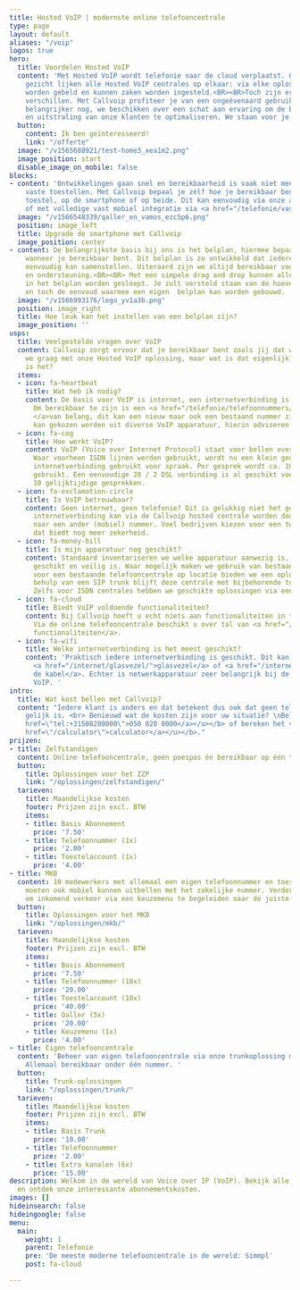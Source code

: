 ```yaml
---
title: Hosted VoIP | modernste online telefooncentrale
type: page
layout: default
aliases: "/voip"
logos: true
hero:
  title: Voordelen Hosted VoIP
  content: 'Met Hosted VoIP wordt telefonie naar de cloud verplaatst. Op het eerste
    gezicht lijken alle Hosted VoIP centrales op elkaar: via elke oplossing kan prima
    worden gebeld en kunnen zaken worden ingesteld.<BR><BR>Toch zijn er ook belangrijke
    verschillen. Met Callvoip profiteer je van een ongeëvenaard gebruiksgemak. En
    belangrijker nog, we beschikken over een schat aan ervaring om de bereikbaarheid
    en uitstraling van onze klanten te optimaliseren. We staan voor je klaar!'
  button:
    content: Ik ben geïnteresseerd!
    link: "/offerte"
  image: "/v1565688921/test-home3_xea1m2.png"
  image_position: start
  disable_image_on_mobile: false
blocks:
- content: 'Ontwikkelingen gaan snel en bereikbaarheid is vaak niet meer beperkt tot
    vaste toestellen. Met Callvoip bepaal je zèlf hoe je bereikbaar bent: op het vaste
    toestel, op de smartphone of op beide. Dit kan eenvoudig via onze app  <a href="/telefonie/qaller/">Qaller</a>
    of met volledige vast mobiel integratie via <a href="/telefonie/vastmobielintegratie/">Vamos</a>.'
  image: "/v1566548339/qaller_en_vamos_ezc5p6.png"
  position: image_left
  title: Upgrade de smartphone met Callvoip
  image_position: center
- content: De belangrijkste basis bij ons is het belplan, hiermee bepaal je hoe en
    wanneer je bereikbaar bent. Dit belplan is zo ontwikkeld dat iedereen dit zelf
    eenvoudig kan samenstellen. Uiteraard zijn we altijd bereikbaar voor handige tips
    en ondersteuning.<BR><BR> Met een simpele drag and drop kunnen alle <a href="/telefonie/functionaliteiten/">bouwstenen</a>
    in het belplan worden gesleept. Je zult versteld staan van de hoeveelheid mogelijkheden
    en toch de eenvoud waarmee een eigen  belplan kan worden gebouwd.
  image: "/v1566993176/lego_yv1a3b.png"
  position: image_right
  title: Hoe leuk kan het instellen van een belplan zijn?
  image_position: ''
usps:
  title: Veelgestelde vragen over VoIP
  content: Callvoip zorgt ervoor dat je bereikbaar bent zoals jij dat wilt. Dat doen
    we graag met onze Hosted VoIP oplossing, maar wat is dat eigenlijk? En hoe betrouwbaar
    is het?
  items:
  - icon: fa-heartbeat
    title: Wat heb ik nodig?
    content: De basis voor VoIP is internet, een internetverbinding is dan ook essentieel.
      Om bereikbaar te zijn is een <a href="/telefonie/telefoonnummers/">telefoonnummer
      </a>van belang, dit kan een nieuw maar ook een bestaand nummer zijn. Verder
      kan gekozen worden uit diverse VoIP apparatuur, hierin adviseren we je graag.
  - icon: fa-cog
    title: Hoe werkt VoIP?
    content: VoIP (Voice over Internet Protocol) staat voor bellen over internet.
      Waar voorheen ISDN lijnen werden gebruikt, wordt nu een klein gedeelte van de
      internetverbinding gebruikt voor spraak. Per gesprek wordt ca. 100Kb aan data
      gebruikt. Een eenvoudige 20 / 2 DSL verbinding is al geschikt voor zo'n 8 -
      10 gelijktijdige gesprekken.
  - icon: fa-exclamation-circle
    title: Is VoIP betrouwbaar?
    content: Geen internet, geen telefonie? Dit is gelukkig niet het geval, ook zonder
      internetverbinding kan via de Callvoip hosted centrale worden doorgeschakeld
      naar een ander (mobiel) nummer. Veel bedrijven kiezen voor een tweede <a href="/internet/postcodecheck/">internetverbinding</a>,
      dat biedt nog meer zekerheid.
  - icon: fa-money-bill
    title: Is mijn apparatuur nog geschikt?
    content: Standaard inventariseren we welke apparatuur aanwezig is, en welke nog
      geschikt en veilig is. Waar mogelijk maken we gebruik van bestaande apparatuur.<BR>Ook
      voor een bestaande telefooncentrale op locatie bieden we een oplossing. Met
      behulp van een SIP trunk blijft deze centrale met bijbehorende toestellen behouden.
      Zelfs voor ISDN centrales hebben we geschikte oplossingen via een ISDN gateway.
  - icon: fa-cloud
    title: Biedt VoIP voldoende functionaliteiten?
    content: Bij Callvoip hoeft u echt niets aan functionaliteiten in te leveren.
      Via de online telefooncentrale beschikt u over tal van <a href="/telefonie/functionaliteiten/">professionele
      functionaliteiten</a>.
  - icon: fa-wifi
    title: Welke internetverbinding is het meest geschikt?
    content: 'Praktisch iedere internetverbinding is geschikt. Dit kan zowel <a href="/internet/dsl/">dsl</a>,
      <a href="/internet/glasvezel/">glasvezel</a> of <a href="/internet/kabel/">via
      de kabel</a>. Echter is netwerkapparatuur zeer belangrijk bij de werking van
      VoIP. '
intro:
  title: Wat kost bellen met Callvoip?
  content: "Iedere klant is anders en dat betekent dus ook dat geen telefooncentrale
    gelijk is. <br> Benieuwd wat de kosten zijn voor uw situatie? \nBel met <b><u><a
    href=\"tel:+31508200000\">050 820 0000</a></u></b> of bereken het via onze <b><u><a
    href=\"/calculator\">calculator</a></u></b>."
prijzen:
- title: Zelfstandigen
  content: Online telefooncentrale, geen poespas én bereikbaar op één toestel.
  button:
    title: Oplossingen voor het ZZP
    link: "/oplossingen/zelfstandigen/"
  tarieven:
    title: Maandelijkse kosten
    footer: Prijzen zijn excl. BTW
    items:
    - title: Basis Abonnement
      price: '7.50'
    - title: Telefoonnummer (1x)
      price: '2.00'
    - title: Toestelaccount (1x)
      price: '4.00'
- title: MKB
  content: 10 medewerkers met allemaal een eigen telefoonnummer en toestel. 5 medewerkers
    moeten ook mobiel kunnen uitbellen met het zakelijke nummer. Verder is de wens
    om inkomend verkeer via een keuzemenu te begeleiden naar de juiste medewerker.
  button:
    title: Oplossingen voor het MKB
    link: "/oplossingen/mkb/"
  tarieven:
    title: Maandelijkse kosten
    footer: Prijzen zijn excl. BTW
    items:
    - title: Basis Abonnement
      price: '7.50'
    - title: Telefoonnummer (10x)
      price: '20.00'
    - title: Toestelaccount (10x)
      price: '40.00'
    - title: Qaller (5x)
      price: '20.00'
    - title: Keuzemenu (1x)
      price: '4.00'
- title: Eigen telefooncentrale
  content: 'Beheer van eigen telefooncentrale via onze trunkoplossing met 10 gesprekskanalen.
    Allemaal bereikbaar onder één nummer. '
  button:
    title: Trunk-oplossingen
    link: "/oplossingen/trunk/"
  tarieven:
    title: Maandelijkse kosten
    footer: Prijzen zijn excl. BTW
    items:
    - title: Basis Trunk
      price: '10.00'
    - title: Telefoonnummer
      price: '2.00'
    - title: Extra kanalen (6x)
      price: '15.00'
description: Welkom in de wereld van Voice over IP (VoIP). Bekijk alle mogelijkheden
  en ontdek onze interessante abonnementskosten.
images: []
hideinsearch: false
hideingoogle: false
menu:
  main:
    weight: 1
    parent: Telefonie
    pre: 'De meeste moderne telefooncentrale in de wereld: Simmpl'
    post: fa-cloud

---
```

